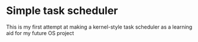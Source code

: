 # Simple task scheduler

This is my first attempt at making a kernel-style task scheduler as a learning aid for my future OS project